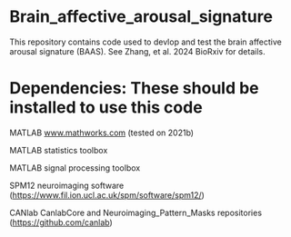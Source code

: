 # Brain_affective_arousal_signature
This repository contains code used to devlop and test the brain affective arousal signature (BAAS). See Zhang, et al. 2024 BioRxiv for details.

# Dependencies: These should be installed to use this code

MATLAB www.mathworks.com (tested on 2021b)

MATLAB statistics toolbox

MATLAB signal processing toolbox

SPM12 neuroimaging software (https://www.fil.ion.ucl.ac.uk/spm/software/spm12/)

CANlab CanlabCore and Neuroimaging_Pattern_Masks repositories (https://github.com/canlab)
